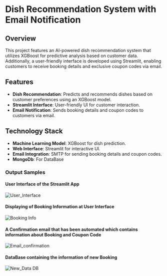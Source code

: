 
# Dish Recommendation System with Email Notification

## Overview
This project features an AI-powered dish recommendation system that utilizes XGBoost for predictive analysis based on customer data. Additionally, a user-friendly interface is developed using Streamlit, enabling customers to receive booking details and exclusive coupon codes via email.

## Features
- **Dish Recommendation**: Predicts and recommends dishes based on customer preferences using an XGBoost model.
- **Streamlit Interface**: User-friendly UI for customer interaction.
- **Email Notification**: Sends booking details and coupon codes to customers via email.

## Technology Stack
- **Machine Learning Model**: XGBoost for dish prediction.
- **Web Interface**: Streamlit for interactive UI.
- **Email Integration**: SMTP for sending booking details and coupon codes.
- **MongoDb**: For DataBase

### Output Samples
#### User Interface of the Streamlit App
![User_Interface](https://github.com/user-attachments/assets/deee396c-09da-45ed-8719-9d5f8843f041)
#### Displaying of Booking Information at User Interface
![Booking Info](https://github.com/user-attachments/assets/2f3177b2-b6f9-4361-9635-7a74274deeef)
#### A Confirmation email that has been automated which contains information about Booking and Coupon Code
![Email_confirmation](https://github.com/user-attachments/assets/a118c6d3-ebee-4d5e-9bd7-a86122b3761f)
#### DataBase containing the information of new Booking
![New_Data DB](https://github.com/user-attachments/assets/2f2471ca-dda3-4780-93af-ede7dde14a58)



